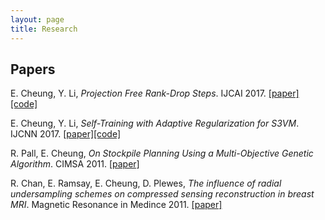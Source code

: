 ```yaml
---
layout: page
title: Research
---
```


## Papers
E. Cheung, Y. Li, *Projection Free Rank-Drop Steps*. IJCAI 2017. [\[paper\]](https://arxiv.org/abs/1704.04285)[\[code\]](https://github.com/edche/rdfw)

E. Cheung, Y. Li, *Self-Training with Adaptive Regularization for S3VM*. IJCNN 2017. [\[paper\]](https://github.com/edche/star_svm)[\[code\]](https://github.com/edche/star_svm)

R. Pall, E. Cheung, *On Stockpile Planning Using a Multi-Objective Genetic Algorithm*. CIMSA 2011. [\[paper\]](http://ieeexplore.ieee.org/xpls/abs_all.jsp?arnumber=6059911)

R. Chan, E. Ramsay, E. Cheung, D. Plewes, *The influence of radial undersampling schemes on compressed sensing reconstruction in breast MRI*. Magnetic Resonance in Medince 2011. [\[paper\]](http://onlinelibrary.wiley.com/doi/10.1002/mrm.23008/abstract)
